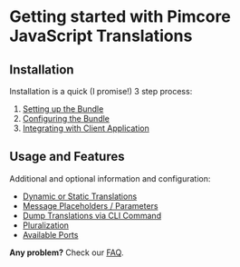 Getting started with Pimcore JavaScript Translations
====================================================

## Installation

Installation is a quick (I promise!) 3 step process:

1. [Setting up the Bundle](01-setting_up_the_bundle.md)
2. [Configuring the Bundle](02-configuring_the_bundle.md)
3. [Integrating with Client Application](03-integrating_with_client_application.md)

## Usage and Features

Additional and optional information and configuration:

- [Dynamic or Static Translations](04-dynamic_or_static_translations.md)
- [Message Placeholders / Parameters](05-message_placeholders_parameters.md)
- [Dump Translations via CLI Command](06-dump_translations_via_cli_command.md)
- [Pluralization](07-pluralization.md)
- [Available Ports](08-available_ports.md)

**Any problem?** Check our [FAQ](99-faq.md).
